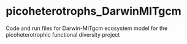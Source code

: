 # picoheterotrophs_DarwinMITgcm
Code and run files for Darwin-MITgcm ecosystem model for the picoheterotrophic functional diversity project
